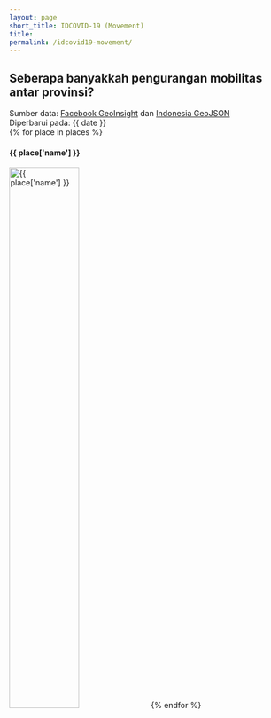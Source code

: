 ```yaml
---
layout: page
short_title: IDCOVID-19 (Movement)
title:
permalink: /idcovid19-movement/
---
```


## Seberapa banyakkah pengurangan mobilitas antar provinsi?

Sumber data: [Facebook GeoInsight](https://www.facebook.com/geoinsights-portal/) dan [Indonesia GeoJSON](https://github.com/superpikar/indonesia-geojson) <br/>
Diperbarui pada: {{ date }}<br/>
{% for place in places %}
#### {{ place['name'] }}

<img title="{{ place['name'] }}" src="{{ '{{' }} site.baseurl {{ '}}' }}/assets/idcovid19-mobility/{{ place['fname'] }}" width="50%"/>
{% endfor %}
